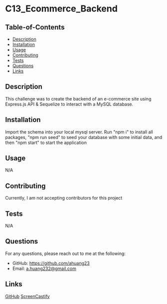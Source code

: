 # C13_Ecommerce_Backend

## Table-of-Contents
  * [Description](#description)
  * [Installation](#installation)
  * [Usage](#usage)
  * [Contributing](#contributing)
  * [Tests](#tests)
  * [Questions](#questions)
  * [Links](#links)
 
  ## Description
  This challenge was to create the backend of an e-commerce site using Express.js API & Sequelize to interact with a MySQL database. 

  ## Installation
  Import the schema into your local mysql server. Run "npm i" to install all packages, "npm run seed" to seed your database with some initial data, and then "npm start" to start the application

  ## Usage
  N/A

  ## Contributing
  Currently, I am not accepting contributors for this project

  ## Tests
  N/A

  ## Questions
  For any questions, please reach out to me at the following:
  - GitHub: https://github.com/ahuang23
  - Email: a.huang232@gmail.com


  ## Links
  [GitHub](https://github.com/ahuang23/C13_Ecommerce_Backend)
  [ScreenCastify](https://watch.screencastify.com/v/cAD7KWTIgA0kqi7pGACy)